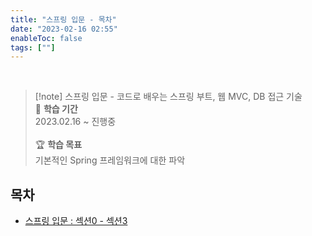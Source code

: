 ```yaml
---
title: "스프링 입문 - 목차"
date: "2023-02-16 02:55"
enableToc: false
tags: [""]
---
```


<br>

> [!note] 스프링 입문 - 코드로 배우는 스프링 부트, 웹 MVC, DB 접근 기술
> <br>
> 📅 **학습 기간** <br>
> 2023.02.16 ~ 진행중
><br><br>
> 🏆 **학습 목표** <br>
> 기본적인 Spring 프레임워크에 대한 파악

## 목차

- [스프링 입문 : 섹션0 - 섹션3](brain/Lecture/kim-spring/spring-basic/spring-basic-01)
